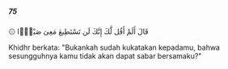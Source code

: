 ##### 75

<span class="ayah">۞ قَالَ أَلَمْ أَقُل لَّكَ إِنَّكَ لَن تَسْتَطِيعَ مَعِىَ صَبْرًۭا</span>

<span class="ayah_translation">Khidhr berkata: "Bukankah sudah kukatakan kepadamu, bahwa sesungguhnya kamu tidak akan dapat sabar bersamaku?"</span>
